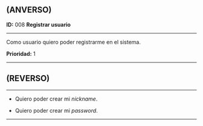 ## (ANVERSO)

**ID:** 008 **Registrar usuario**

***

Como usuario quiero poder registrarme en el sistema.

**Prioridad:** 1

***

## (REVERSO)

*** 

* Quiero poder crear mi *nickname*.

* Quiero poder crear mi *password*.

***
